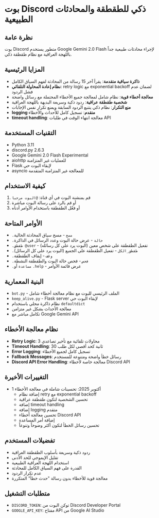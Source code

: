 # بوت Discord ذكي للطقطقة والمحادثات الطبيعية

## نظرة عامة
بوت Discord متطور يستخدم Google Gemini 2.0 Flash لإجراء محادثات طبيعية جداً باللهجة العراقية مع نظام طقطقة ذكي.

## المزايا الرئيسية
- **ذاكرة سياقية متقدمة**: يقرأ آخر 15 رسالة من المحادثة لفهم السياق الكامل
- **نظام إعادة المحاولة التلقائي**: retry logic مع exponential backoff لضمان عدم فشل الردود
- **معالجة أخطاء قوية**: نظام شامل لمعالجة جميع الأخطاء المحتملة مع رسائل واضحة
- **شخصية طقطقة عراقية**: ردود ذكية وسريعة البديهة باللهجة العراقية
- **منع التكرار**: نظام ذكي يتتبع الردود السابقة ويمنع تكرار نفس الإجابات
- **logging متقدم**: تسجيل كامل للأحداث والأخطاء
- **timeout handling**: معالجة انتهاء الوقت في طلبات API

## التقنيات المستخدمة
- Python 3.11
- discord.py 2.6.3
- Google Gemini 2.0 Flash Experimental
- aiohttp للعمليات غير المتزامنة
- Flask لإبقاء البوت حي
- asyncio للمعالجة غير المتزامنة المتقدمة

## كيفية الاستخدام
1. قم بمنشنة البوت في أي قناة: `@البوت مرحبا`
2. أو قم بالرد على رسالة البوت مباشرة
3. أو فعّل الطقطقة باستخدام الأوامر أدناه

## الأوامر المتاحة
- `.مسح` - مسح سياق المحادثة الحالية
- `.حالة` - عرض حالة البوت وعدد الرسائل في الذاكرة
- `.طقطق @user` - تفعيل الطقطقة على شخص معين (البوت يرد على كل رسائله)
- `.طقطق_الكل` - تفعيل الطقطقة على الجميع (البوت يرد على كل الرسائل)
- `.وقف` - إيقاف الطقطقة
- `.فحص` - فحص حالة البوت والطقطقة النشطة
- `.مساعدة` أو `.help` - عرض قائمة الأوامر

## البنية المعمارية
- `bot.py` - الملف الرئيسي للبوت مع نظام معالجة أخطاء شامل
- `keep_alive.py` - Flask server لإبقاء البوت حي
- نظام ذاكرة محلي باستخدام `defaultdict`
- معالجة الأحداث بشكل غير متزامن
- تكامل مباشر مع Google Gemini API

## نظام معالجة الأخطاء
- **Retry Logic**: 3 محاولات تلقائية مع تأخير تصاعدي
- **Timeout Handling**: 30 ثانية كحد أقصى لكل طلب
- **Error Logging**: تسجيل كامل لجميع الأخطاء
- **Fallback Messages**: رسائل خطأ واضحة ومتنوعة للمستخدم
- **Discord API Error Handling**: معالجة خاصة لأخطاء Discord API

## التغييرات الأخيرة
- 1 أكتوبر 2025: تحسينات شاملة في معالجة الأخطاء
  - إضافة نظام retry مع exponential backoff
  - تحسين الشخصية لتكون طقطقة عراقية
  - إضافة timeout handling
  - إضافة logging متقدم
  - تحسين معالجة أخطاء Discord API
  - إضافة أمر المساعدة
  - تحسين رسائل الخطأ لتكون أكثر وضوحاً وتنوعاً

## تفضيلات المستخدم
- ردود ذكية وسريعة بأسلوب الطقطقة العراقية
- تقليل الإيموجي للحد الأدنى
- استخدام اللهجة العراقية الطبيعية
- القدرة على فهم السياق الكامل للمحادثة
- عدم تكرار الردود
- معالجة قوية للأخطاء بدون رسالة "حدث خطأ" المتكررة

## متطلبات التشغيل
- `DISCORD_TOKEN`: توكن البوت من Discord Developer Portal
- `GOOGLE_API_KEY`: مفتاح API من Google AI Studio
